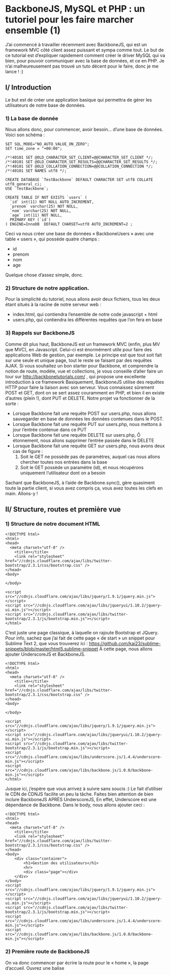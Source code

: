 BackboneJS, MySQL et PHP : un tutoriel pour les faire marcher ensemble (1)
=======

J’ai commencé à travailler récemment avec BackboneJS, qui est un framework MVC côté client assez puissant et sympa comme tout.
Le but de ce tutorial est d’expliquer rapidement comment créer le driver MySQL qui va bien, pour pouvoir communiquer avec la base de données, et ce en PHP. Je n’ai malheureusement pas trouvé un tuto décent pour le faire, donc je me lance ! :)
## I/ Introduction

Le but est de créer une application basique qui permettra de gérer les utilisateurs de notre base de données.
### 1)  La base de donnée

Nous allons donc, pour commencer, avoir besoin… d’une base de données. Voici son schéma :

    SET SQL_MODE="NO_AUTO_VALUE_ON_ZERO";
    SET time_zone = "+00:00";
     
    /*!40101 SET @OLD_CHARACTER_SET_CLIENT=@@CHARACTER_SET_CLIENT */;
    /*!40101 SET @OLD_CHARACTER_SET_RESULTS=@@CHARACTER_SET_RESULTS */;
    /*!40101 SET @OLD_COLLATION_CONNECTION=@@COLLATION_CONNECTION */;
    /*!40101 SET NAMES utf8 */;
     
    CREATE DATABASE `TestBackbone` DEFAULT CHARACTER SET utf8 COLLATE utf8_general_ci;
    USE `TestBackbone`;
     
    CREATE TABLE IF NOT EXISTS `users` (
      `id` int(11) NOT NULL AUTO_INCREMENT,
      `prenom` varchar(25) NOT NULL,
      `nom` varchar(25) NOT NULL,
      `age` int(11) NOT NULL,
      PRIMARY KEY (`id`)
    ) ENGINE=InnoDB  DEFAULT CHARSET=utf8 AUTO_INCREMENT=2 ;

Ceci va nous créer une base de données « BackboneUsers » avec une table « users », qui possède quatre champs :

* id
* prenom
* nom
* age

Quelque chose d’assez simple, donc.

### 2) Structure de notre application.

Pour la simplicité du tutoriel, nous allons avoir deux fichiers, tous les deux étant situés à la racine de notre serveur web :

* index.html, qui contiendra l’ensemble de notre code javascript  + html
* users.php, qui contiendra les différentes requêtes que l’on fera en base

### 3) Rappels sur BackboneJS

Comme dit plus haut, BackboneJS est un framework MVC (enfin, plus MV que MVC), en Javascript. Celui-ci est énormément utile pour faire des applications Web de gestion, par exemple. Le principe est que tout soit fait sur une seule et unique page, tout le reste se faisant par des requêtes AJAX.
Si vous souhaitez un bon starter pour Backbone, et comprendre la notion de route, modèle, vue et collections, je vous conseille d’aller faire un tour sur http://backbonetutorials.com/ , qui propose une excellente introduction à ce framework
Basiquement, BackboneJS utilise des requêtes HTTP pour faire la liaison avec son serveur. Vous connaissez sûrement POST et GET, dont on se sert assez couramment en PHP, et bien il en existe d’autres (plein !), dont PUT et DELETE. Notre projet va fonctionner de la sorte :
* Lorsque Backbone fait une requête POST sur users.php, nous allons sauvegarder en base de données les données contenues dans le POST.
* Lorsque Backbone fait une requête PUT sur users.php, nous mettons à jour l’entrée contenue dans ce PUT
* Lorsque Backbone fait une requête DELETE sur users.php, Ô étonnement, nous allons supprimer l’entrée passée dans le DELETE
* Lorsque Backbone fait une requête GET sur users.php, nous avons deux cas de figure :
  1. Soit le GET ne possède pas de paramètres, auquel cas nous allons chercher toutes nos entrées dans la base
  2. Soit le GET possède un paramètre (id), et nous récupérons uniquement l’utilisateur dont on a besoin

Sachant que BackboneJS, à l’aide de Backbone.sync(), gère quasiment toute la partie client, si vous avez compris ça, vous avez toutes les clefs en main. Allons-y !


## II/ Structure, routes et première vue

### 1) Structure de notre document HTML
    
    <!DOCTYPE html>
    <html>
    <head>
      <meta charset="utf-8" />
    	<title></title>
    	<link rel="stylesheet" href="//cdnjs.cloudflare.com/ajax/libs/twitter-bootstrap/2.3.1/css/bootstrap.css" />
    </head>
    <body>
    
    </body>
    
    <script src="//cdnjs.cloudflare.com/ajax/libs/jquery/1.9.1/jquery.min.js"></script>
    <script src="//cdnjs.cloudflare.com/ajax/libs/jqueryui/1.10.2/jquery-ui.min.js"></script>
    <script src="//cdnjs.cloudflare.com/ajax/libs/twitter-bootstrap/2.3.1/js/bootstrap.min.js"></script>
    </html>

C’est juste une page classique, à laquelle on rajoute Bootstrap et JQuery. Pour info, sachez que j’ai fait de cette page « de start » un snippet pour Sublime Text 2, que vous trouverez ici : https://github.com/kai23/sublime-snippets/blob/master/html5.sublime-snippet
À cette page, nous allons ajouter UnderscoreJS et BackboneJS.

    <!DOCTYPE html>
    <html>
    <head>
      <meta charset="utf-8" />
    	<title></title>
    	<link rel="stylesheet" href="//cdnjs.cloudflare.com/ajax/libs/twitter-bootstrap/2.3.1/css/bootstrap.css" />
    </head>
    <body>
    	
    </body>
    
    <script src="//cdnjs.cloudflare.com/ajax/libs/jquery/1.9.1/jquery.min.js"></script>
    <script src="//cdnjs.cloudflare.com/ajax/libs/jqueryui/1.10.2/jquery-ui.min.js"></script>
    <script src="//cdnjs.cloudflare.com/ajax/libs/twitter-bootstrap/2.3.1/js/bootstrap.min.js"></script>
    <script src="//cdnjs.cloudflare.com/ajax/libs/underscore.js/1.4.4/underscore-min.js"></script>
    <script src="//cdnjs.cloudflare.com/ajax/libs/backbone.js/1.0.0/backbone-min.js"></script>
    </html>

Jusque ici, j’espère que vous arrivez à suivre sans soucis :) Le fait d’utiliser le CDN de CDNJS facilite un peu la tâche.
Faites bien attention de bien inclure BackboneJS APRÈS UnderscoreJS, En effet, Underscore est une dépendance de Backbone.
Dans le body, nous allons ajouter ceci :

    <!DOCTYPE html>
    <html>
    <head>
      <meta charset="utf-8" />
    	<title></title>
    	<link rel="stylesheet" href="//cdnjs.cloudflare.com/ajax/libs/twitter-bootstrap/2.3.1/css/bootstrap.css" />
    </head>
    <body>
    	<div class="container">
    		<h1>Gestion des utilisateurs</h1>
    		<hr>
    		<div class="page"></div>
    	</div>
    </body>
    <script src="//cdnjs.cloudflare.com/ajax/libs/jquery/1.9.1/jquery.min.js"></script>
    <script src="//cdnjs.cloudflare.com/ajax/libs/jqueryui/1.10.2/jquery-ui.min.js"></script>
    <script src="//cdnjs.cloudflare.com/ajax/libs/twitter-bootstrap/2.3.1/js/bootstrap.min.js"></script>
    <script src="//cdnjs.cloudflare.com/ajax/libs/underscore.js/1.4.4/underscore-min.js"></script>
    <script src="//cdnjs.cloudflare.com/ajax/libs/backbone.js/1.0.0/backbone-min.js"></script>
    
    
### 2) Première route de BackboneJS

On va donc commencer par écrire la route pour le « home », la page d’accueil. Ouvrez une balise <script> en dessous des autres, et ajoutez ceci

    var Router = Backbone.Router.extend({
     routes: {
     '' : 'home',
     }
    });
     
    var router = new Router();
    router.on('route:home', function(){
     console.log("Je suis dans le home !");
    });
     
    Backbone.history.start();
        
Une route très classique donc. Lorsque je serai dans la racine de mon site, je ferai appel à un « alias » home. Puis lorsque mon router tombe sur cet alias, je fais un console.log(« je suis dans le home »). Enfin, je start le gestionnaire d’historique de Backbone.
Si vous allez dans votre racine du site, vous allez dans la page d’accueil, ouvrez votre console et rafraîchissez. Si vous voyez « Je suis dans le home ! », vous êtes tout bon ! :)


### 3) Première Vue

Nous allons maintenant créer la première vue pour Backbone. Celle-ci aura pour but de lister tous les utilisateurs de notre base. Sa création aura deux répercussions :
Son instanciation
Le changement de la route, disant qu’on va faire appel à la méthode render de notre vue fraîchement instanciée

On va commencer avec quelque chose de très basique :

    var UserListView = Backbone.View.extend({
     el:".page",
     
    render: function() {
     this.$el.html("Coucou !");
     }
    });
    var Router = Backbone.Router.extend({
     routes: {
     '' : 'home',
     }
    });
     
    // Instanciation des vues
    var userListView = new UserListView();
    // Instanciation de mon router
    var router = new Router();
    router.on('route:home', function(){
     userListView.render();
    });
     
    Backbone.history.start();
    
Vous suivez ? Si l’on parcoure ce que notre navigateur fait :
* Il arrive sur le « / »
* Le routeur lui donne un alias « home »
* « home » redirige ver « render » de notre vue  « UserListView »
* « render » affiche « coucou ! » à notre écran.
* Maintenant, ce qu’il nous « reste à faire », c’est d’afficher les éléments de notre base de données.

## III/ Modèles, collections et base de données MySQL

Afin de gérer les différents utilisateurs, on va créer une collection. Pour rappel, une collection est un ensemble de modèles. Et ce qui tombe bien, c’est que notre modèle est justement un user, que nous allons créer tout de suite :)

## 1) Modèles et collections

Voici donc notre modèle de User :

    var User = Backbone.Model.extend({
      url: function() {
        if (this.isNew()) {
          return "./users.php";
        } else {
          return "./users.php?id=" + this.id;
        }
      }
    });
    
Typiquement, on vérifie si l’utilisateur existe déjà sur le serveur. C’est pas le cas ? Dans ce cas là, on fait un « GET » sur « users.php », sans paramètre. Il existe ? Eh bien, on va faire un « GET », avec, en paramètre, l’ID de l’utilisateur.
En ce qui concerne la collection :

    var UserCollection = Backbone.Collection.extend({
      url:"users.php",
    });
    
Notre collection se contente de faire un « GET » sur tous les utilisateurs. 
Ainsi, lorsque l’on appellera la méthode « fetch », l’ensemble des objets retournés seront stockés sont forme de modèle dans notre collection. Pour être honnête, dans cet exemple, la collection n’est pas hyper hyper utile, mais elle pourrait peut être le devenir pour un autre tutoriel… :)
Une fois notre collection prête ainsi que notre modèle, on va pouvoir changer la méthode render de notre vue, pour qu’elle récupère la liste des utilisateurs. Pour faire les choses proprement, on va instancier notre collection lors de la création de notre vue :

    var UserListView = Backbone.View.extend({
      el: ".page",
     
      initialize: function() {
        this.users = new UserCollection();
      },
     
      render: function() {
        this.$el.html("Coucou !");
      }
    });
    
Puis nous allons appeler cette collection dans le render, en faisant un fetch. La methode fetch()va faire un « GET » sur « users.php », sans paramètre, puis prendre chaque objet du JSON retourné pour l’insérer dans la collection.

    var UserListView = Backbone.View.extend({
      el: ".page",
     
      initialize: function() {
        this.users = new UserCollection();
      },
     
      render: function() {
        this.users.fetch({
          success: function(users){
            // On affiche les utilisateurs.
            console.log(users.models);
          }
        });
      }
    });
    
Si vous executez vous aurez… Rien pour l’instant. En revanche, si vous êtes sous Chrome, dans l’onglet Network, vous aurez pu voir une requête « GET » passer sous cette forme.

    Request URL:http://localhost/xxxxxx/users.php
    Request Method:GET
    Status Code:200 OK
    
### 2) Le fichier « users.php »

Dans users.php, nous allons juste « écouter » quel type de requête est faite, puis dispatcher vers les bonnes fonctions. La variable $_SERVER est justement là pour nous aider. Celle-ci possède un index REQUEST_METHOD qui nous dit justement quel type de requête. Nous allons donc faire ceci :
    <?php
    switch($_SERVER['REQUEST_METHOD']){
        case 'POST':
            save();
        break;
     
        case 'GET':
            fetch();
        break;
     
        case 'PUT':
            update();
        break;
     
        case 'DELETE':
            delete();
        break;
     
        default:
            echo "erreur dans la méthode requise par le seveur";
        break;
    }
    ?>
Bien entendu, ces fonctions n’existent pas, et nous allons faire la fonction fetch() qui s’exécute lors d’un GET sur le serveur.
Dans cette fonction, nous allons avoir plusieurs étapes :

    switch($_SERVER['REQUEST_METHOD']){
        case 'POST':
            save();
        break;
     
        case 'GET':
            fetch();
        break;
     
        case 'PUT':
            update();
        break;
     
        case 'DELETE':
            delete();
        break;
     
        default:
            echo "erreur dans la méthode requise par le seveur";
        break;
    }
 
    function fetch() {
        // Connexion à la base de données
     
        // La requête à effectuer
     
        // Execution de la requête
     
        // récupération des resultats
     
        // affichage du resultat en json
    }
    
Commençons pas la connexion à la base de données. On va utiliser PDO pour faire quelque chose de « classique » :

    function fetch() {
        // Connexion à la base de données
        $pdo=new PDO("mysql:dbname=BackboneUsers;host=localhost","xxxxx","xxxxx");
        // La requête à effectuer
     
        // Execution de la requête
     
        // récupération des resultats
     
        // affichage du resultat en json
    }
La requête à effectuer est vraiment classique.

    function fetch() {
        // Connexion à la base de données
        $pdo=new PDO("mysql:dbname=BackboneUsers;host=localhost","xxxxx","xxxxx");
        // La requête à effectuer
        $sql = "SELECT * FROM users";
        // Execution de la requête
     
        // récupération des resultats
     
        // affichage du resultat en json
    }
    
Puis on execute notre requête :

    function fetch() {
        // Connexion à la base de données
        $pdo=new PDO("mysql:dbname=BackboneUsers;host=localhost","xxxxx","xxxxx");
     
        // La requête à effectuer
        $sql = "SELECT * FROM users";
     
        // Execution de la requête
        $statement=$pdo->prepare($sql);
        $statement->execute();
     
        // récupération des resultats
     
        // affichage du resultat en json
    }
    
On récupère les résultats

    function fetch() {
        // Connexion à la base de données
        $pdo=new PDO("mysql:dbname=BackboneUsers;host=localhost","xxxxx","xxxxx");
        // La requête à effectuer
        $sql = "SELECT * FROM users";
     
        // Execution de la requête
        $statement=$pdo->prepare($sql);
        $statement->execute();
     
        // récupération des resultats
        $results=$statement->fetchAll(PDO::FETCH_ASSOC);
     
        // affichage du resultat en json
        die(json_encode($results));
    }
    
Puis, afin d’avoir une réponse, on l’affiche en json. Pour pouvoir tester, il faut insérer quelques users en base, rafraichir la page et chercher une requête GET de users.php. Localisez le et affichez la réponse : si tout va bien, c’est tous les utilisateurs de la base :)
Il ne manque plus qu’à les afficher dans le html. Pour ça, on va utiliser UnderscoreJS

### Retour vers index.html

On va retourner dans notre vue, et plutôt que de faire un console.log, on va ajouter ceci. Explication en suivant !

    var UserListView = Backbone.View.extend({
      el: ".page",
     
      initialize: function() {
        this.users = new UserCollection();
      },
     
      render: function() {
        var that = this;
        this.users.fetch({
          success: function(users){
            // On affiche les utilisateurs.
              var template = _.template($('#user-list-template').html(), {users: users.models});
              that.$el.html(template);
          }
        });
      }
      
Ici, on crée un template. Ce template va utiliser la div qui possède un ID #user-list-template (qui n’existe pas et que l’on va créer), à laquelle on va transférer les modèles de notre collection dans la variable « users ».
Enfin, on va insérer le template créé dans notre el 
En ce qui concerne le var that = this , c’est pour transférer le this(notre view) de notre modèle vers le success de notre fetch
Commençons donc par créer cet #user-list-template. En fait, c’est un script de type « template », auquel on donne l’ID donné plus haut. Copiez ce code en dessous du body.

    <script type="text/template" id="user-list-template">
    <table class="table striped">
        <thead>
            <tr>
                <th>Prénom</th>
                <th>Nom</th>
                <th>Age</th>
                <th></th>
            </tr>
        </thead>
        <tbody>
            <% _.each(users, function(user) {%>
                <tr>
                    <td><%= user.get('prenom') %></td>
                    <td><%= user.get('nom') %></td>
                    <td><%= user.get('age') %></td>
                    <td></td>
                </tr>
            <% }); %>
        </tbody>
    </table>
    </script>

Vous avez remarqué les <% %> ? C’est dedans qu’on exécute le code de Underscore. C’est ici que l’on récupère la variable users, qu’on a transféré dans notre vue, et sur laquelle on fait un foreach
Retournez sur votre serveur, actualisez et… tadam ! :)

## Conclusion

C’est ici que je vais terminer ce premier tutoriel sur BackboneJS, PHP et MySQL. C’est déjà une très grande introduction.
Le code est dispo sur Github ici : https://github.com/kai23/BackboneUsers
